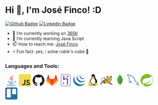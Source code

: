 # Hi 👋, I'm José Finco! :D

[![Github Badge](https://img.shields.io/badge/-Github-000?style=flat-square&logo=Github&logoColor=white&link=https://github.com/josefinco)](https://github.com/josefinco)
[![Linkedin Badge](https://img.shields.io/badge/-LinkedIn-blue?style=flat-square&logo=Linkedin&logoColor=white&link=https://br.linkedin.com/in/jos%C3%A9-finco-339335a1/)](https://br.linkedin.com/in/jos%C3%A9-finco-339335a1/)


- 🔭 I’m currently working on [365ti](https://www.365ti.com.br/)
- 🌱 I’m currently learning Java Script 
- 📫 How to reach me: [José Finco](mailto:josefinco_@ahotmail.com?subject=[GitHub]%20Contact%20Git%20Mail)
- ⚡ Fun fact: yes, i solve rubik's cube :game_die:


<h3 align="left">Languages and Tools:</h3>
 <p align="left">
  <img src="https://github.com/devicons/devicon/blob/master/icons/java/java-original.svg" alt="java" width="40" height="40"/> </a>
  <img src="https://github.com/devicons/devicon/blob/master/icons/javascript/javascript-original.svg" alt="JavaScript" width="40" height="40"/> </a>
 <img src="https://github.com/devicons/devicon/blob/master/icons/github/github-original.svg" alt="github" width="40" height="40"/> </a>
 <img src="https://github.com/devicons/devicon/blob/master/icons/gitlab/gitlab-original.svg" alt="gitlab" width="40" height="40"/> </a>
  <img src="https://github.com/devicons/devicon/blob/master/icons/heroku/heroku-original.svg" alt="heroku" width="40" height="40"/> </a>
  <img src="https://github.com/devicons/devicon/blob/master/icons/jquery/jquery-original.svg" alt="jquery" width="40" height="40"/> </a>
  <img src="https://github.com/devicons/devicon/blob/master/icons/linux/linux-original.svg" alt="linux" width="40" height="40"/> </a>
  <img src="https://github.com/devicons/devicon/blob/master/icons/tomcat/tomcat-original.svg" alt="tomcat" width="40" height="40"/> </a>
    <img src="https://github.com/devicons/devicon/blob/master/icons/mongodb/mongodb-original.svg" alt="mongo" width="40" height="40"/> </a>
	    <img src="https://github.com/devicons/devicon/blob/master/icons/mysql/mysql-original.svg" alt="Mysql" width="40" height="40"/> </a>
		<img src="https://github.com/devicons/devicon/blob/master/icons/spring/spring-original.svg" alt="spring" width="40" height="40"/> </a>
		<img src="https://github.com/devicons/devicon/blob/master/icons/trello/trello-plain.svg" alt="Trello" width="40" height="40"/> </a>
		</p>
